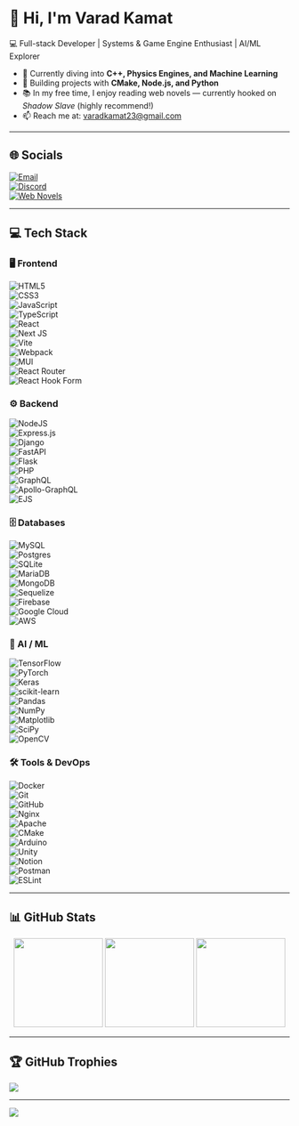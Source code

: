 # 👋 Hi, I'm Varad Kamat
💻 Full-stack Developer | Systems & Game Engine Enthusiast | AI/ML Explorer  

- 🌱 Currently diving into **C++, Physics Engines, and Machine Learning**  
- 🚀 Building projects with **CMake, Node.js, and Python**  
- 📚 In my free time, I enjoy reading web novels — currently hooked on *Shadow Slave* (highly recommend!)  
- 📫 Reach me at: [varadkamat23@gmail.com](mailto:varadkamat23@gmail.com)  

---

## 🌐 Socials  
[![Email](https://img.shields.io/badge/Email-D14836?logo=gmail&logoColor=white)](mailto:varadkamat23@gmail.com)  
[![Discord](https://img.shields.io/badge/Discord-7289DA?logo=discord&logoColor=white)](https://discord.com/users/567434303701778452)  
[![Web Novels](https://img.shields.io/badge/Web%20Novels-Shadow%20Slave-orange?style=flat&logo=book&logoColor=white)](#)  

---

## 💻 Tech Stack  

### 🖥️ Frontend  
![HTML5](https://img.shields.io/badge/html5-%23E34F26.svg?style=flat&logo=html5&logoColor=white)  
![CSS3](https://img.shields.io/badge/css3-%231572B6.svg?style=flat&logo=css3&logoColor=white)  
![JavaScript](https://img.shields.io/badge/javascript-%23323330.svg?style=flat&logo=javascript&logoColor=%23F7DF1E)  
![TypeScript](https://img.shields.io/badge/typescript-%23007ACC.svg?style=flat&logo=typescript&logoColor=white)  
![React](https://img.shields.io/badge/react-%2320232a.svg?style=flat&logo=react&logoColor=%2361DAFB)  
![Next JS](https://img.shields.io/badge/Next-black?style=flat&logo=next.js&logoColor=white)  
![Vite](https://img.shields.io/badge/vite-%23646CFF.svg?style=flat&logo=vite&logoColor=white)  
![Webpack](https://img.shields.io/badge/webpack-%238DD6F9.svg?style=flat&logo=webpack&logoColor=black)  
![MUI](https://img.shields.io/badge/MUI-%230081CB.svg?style=flat&logo=mui&logoColor=white)  
![React Router](https://img.shields.io/badge/React_Router-CA4245?style=flat&logo=react-router&logoColor=white)  
![React Hook Form](https://img.shields.io/badge/React%20Hook%20Form-%23EC5990.svg?style=flat&logo=reacthookform&logoColor=white)  

### ⚙️ Backend  
![NodeJS](https://img.shields.io/badge/node.js-6DA55F?style=flat&logo=node.js&logoColor=white)  
![Express.js](https://img.shields.io/badge/express.js-%23404d59.svg?style=flat&logo=express&logoColor=%2361DAFB)  
![Django](https://img.shields.io/badge/django-%23092E20.svg?style=flat&logo=django&logoColor=white)  
![FastAPI](https://img.shields.io/badge/FastAPI-005571?style=flat&logo=fastapi)  
![Flask](https://img.shields.io/badge/flask-%23000.svg?style=flat&logo=flask&logoColor=white)  
![PHP](https://img.shields.io/badge/php-%23777BB4.svg?style=flat&logo=php&logoColor=white)  
![GraphQL](https://img.shields.io/badge/-GraphQL-E10098?style=flat&logo=graphql&logoColor=white)  
![Apollo-GraphQL](https://img.shields.io/badge/-ApolloGraphQL-311C87?style=flat&logo=apollo-graphql)  
![EJS](https://img.shields.io/badge/ejs-%23B4CA65.svg?style=flat&logo=ejs&logoColor=black)  

### 🗄️ Databases  
![MySQL](https://img.shields.io/badge/mysql-4479A1.svg?style=flat&logo=mysql&logoColor=white)  
![Postgres](https://img.shields.io/badge/postgres-%23316192.svg?style=flat&logo=postgresql&logoColor=white)  
![SQLite](https://img.shields.io/badge/sqlite-%2307405e.svg?style=flat&logo=sqlite&logoColor=white)  
![MariaDB](https://img.shields.io/badge/MariaDB-003545?style=flat&logo=mariadb&logoColor=white)  
![MongoDB](https://img.shields.io/badge/MongoDB-%234ea94b.svg?style=flat&logo=mongodb&logoColor=white)  
![Sequelize](https://img.shields.io/badge/Sequelize-52B0E7?style=flat&logo=Sequelize&logoColor=white)  
![Firebase](https://img.shields.io/badge/firebase-%23039BE5.svg?style=flat&logo=firebase)  
![Google Cloud](https://img.shields.io/badge/GoogleCloud-%234285F4.svg?style=flat&logo=google-cloud&logoColor=white)  
![AWS](https://img.shields.io/badge/AWS-%23FF9900.svg?style=flat&logo=amazon-aws&logoColor=white)  

### 🤖 AI / ML  
![TensorFlow](https://img.shields.io/badge/TensorFlow-%23FF6F00.svg?style=flat&logo=TensorFlow&logoColor=white)  
![PyTorch](https://img.shields.io/badge/PyTorch-%23EE4C2C.svg?style=flat&logo=PyTorch&logoColor=white)  
![Keras](https://img.shields.io/badge/Keras-%23D00000.svg?style=flat&logo=Keras&logoColor=white)  
![scikit-learn](https://img.shields.io/badge/scikit--learn-%23F7931E.svg?style=flat&logo=scikit-learn&logoColor=white)  
![Pandas](https://img.shields.io/badge/pandas-%23150458.svg?style=flat&logo=pandas&logoColor=white)  
![NumPy](https://img.shields.io/badge/numpy-%23013243.svg?style=flat&logo=numpy&logoColor=white)  
![Matplotlib](https://img.shields.io/badge/Matplotlib-%23ffffff.svg?style=flat&logo=Matplotlib&logoColor=black)  
![SciPy](https://img.shields.io/badge/SciPy-%230C55A5.svg?style=flat&logo=scipy&logoColor=white)  
![OpenCV](https://img.shields.io/badge/opencv-%23white.svg?style=flat&logo=opencv&logoColor=white)  

### 🛠️ Tools & DevOps  
![Docker](https://img.shields.io/badge/docker-%230db7ed.svg?style=flat&logo=docker&logoColor=white)  
![Git](https://img.shields.io/badge/git-%23F05033.svg?style=flat&logo=git&logoColor=white)  
![GitHub](https://img.shields.io/badge/github-%23121011.svg?style=flat&logo=github&logoColor=white)  
![Nginx](https://img.shields.io/badge/nginx-%23009639.svg?style=flat&logo=nginx&logoColor=white)  
![Apache](https://img.shields.io/badge/apache-%23D42029.svg?style=flat&logo=apache&logoColor=white)  
![CMake](https://img.shields.io/badge/CMake-%23008FBA.svg?style=flat&logo=cmake&logoColor=white)  
![Arduino](https://img.shields.io/badge/-Arduino-00979D?style=flat&logo=Arduino&logoColor=white)  
![Unity](https://img.shields.io/badge/unity-%23000000.svg?style=flat&logo=unity&logoColor=white)  
![Notion](https://img.shields.io/badge/Notion-%23000000.svg?style=flat&logo=notion&logoColor=white)  
![Postman](https://img.shields.io/badge/Postman-FF6C37?style=flat&logo=postman&logoColor=white)  
![ESLint](https://img.shields.io/badge/ESLint-4B3263?style=flat&logo=eslint&logoColor=white)  

---

## 📊 GitHub Stats  
<div align="center">  
  <img src="https://github-readme-stats.vercel.app/api?username=SegfaultSoul&theme=dark&hide_border=false&include_all_commits=true&count_private=true" height="160"/>  
  <img src="https://nirzak-streak-stats.vercel.app/?user=SegfaultSoul&theme=dark&hide_border=false" height="160"/>  
  <img src="https://github-readme-stats.vercel.app/api/top-langs/?username=SegfaultSoul&theme=dark&hide_border=false&layout=compact" height="160"/>  
</div>  

---

## 🏆 GitHub Trophies  
![](https://github-profile-trophy.vercel.app/?username=SegfaultSoul&theme=radical&no-frame=false&no-bg=true&margin-w=4)  

---

[![](https://visitcount.itsvg.in/api?id=SegfaultSoul&icon=0&color=0)](https://visitcount.itsvg.in)